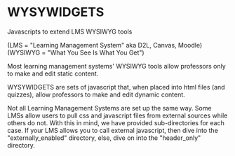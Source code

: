 # WYSYWIDGETS
Javascripts to extend LMS WYSIWYG tools

(LMS = "Learning Management System" aka D2L, Canvas, Moodle)<br>
(WYSIWYG = "What You See Is What You Get")

Most learning management systems' WYSIWYG tools allow professors only to make and edit static content.

WYSYWIDGETS are sets of javascript that, when placed into html files (and quizzes), allow professors to make and edit dynamic content.


Not all Learning Management Systems are set up the same way. Some LMSs allow users to pull css and javascript files from external sources while others do not. With this in mind, we have provided sub-directories for each case. If your LMS allows you to call external javascript, then dive into the "externally_enabled" directory, else, dive on into the "header_only" directory.
